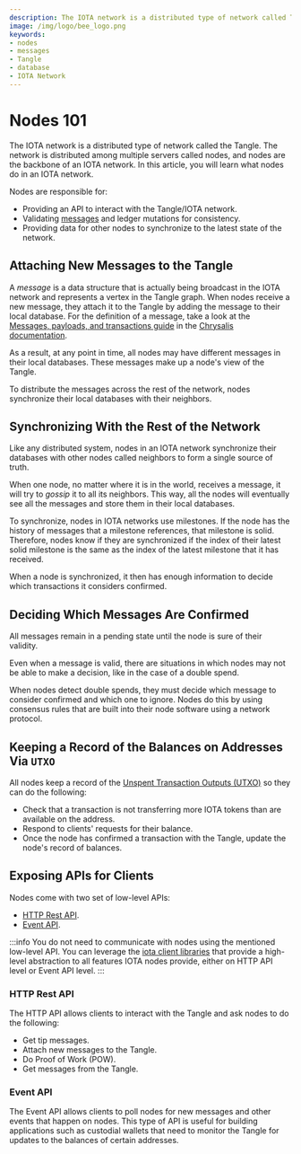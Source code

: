 ```yaml
---
description: The IOTA network is a distributed type of network called Tangle. The network is distributed among plenty of servers called nodes which are the backbone of the IOTA network. 
image: /img/logo/bee_logo.png
keywords:
- nodes
- messages
- Tangle
- database
- IOTA Network
---
```

# Nodes 101

The IOTA network is a distributed type of network called the Tangle. The network is distributed among multiple servers
called nodes, and nodes are the backbone of an IOTA network. In this article, you will learn what nodes do in an IOTA network.

Nodes are responsible for:

- Providing an API to interact with the Tangle/IOTA network.
- Validating [messages](https://chrysalis.docs.iota.org/guides/dev_guide#messages-payloads-and-transactions) and ledger mutations for consistency.
- Providing data for other nodes to synchronize to the latest state of the network.

## Attaching New Messages to the Tangle

A _message_ is a data structure that is actually being broadcast in the IOTA network and represents a vertex in the
Tangle graph. When nodes receive a new message, they attach it to the Tangle by adding the message to their local database. For the definition of a message, take a look at the [Messages, payloads, and transactions guide](https://wiki.iota.org/chrysalis-docs/guides/developer#messages-payloads-and-transactions) in the [Chrysalis documentation](https://wiki.iota.org/chrysalis-docs/welcome).

As a result, at any point in time, all nodes may have different messages in their local databases. These messages make up a node's view of the Tangle.

To distribute the messages across the rest of the network, nodes synchronize their local databases with their neighbors.

## Synchronizing With the Rest of the Network

Like any distributed system, nodes in an IOTA network synchronize their databases with other nodes called neighbors to form a single source of truth.

When one node, no matter where it is in the world, receives a message, it will try to _gossip_ it to all its neighbors. This way, all the nodes will eventually see all the messages and store them in their local databases.

To synchronize, nodes in IOTA networks use milestones. If the node has the history of messages that a milestone references, that milestone is solid. Therefore, nodes know if they are synchronized if the index of their latest solid milestone is the same as the index of the latest milestone that it has received.

When a node is synchronized, it then has enough information to decide which transactions it considers confirmed.

## Deciding Which Messages Are Confirmed

All messages remain in a pending state until the node is sure of their validity. 

Even when a message is valid, there are situations in which nodes may not be able to make a decision, like in the case of a double spend.

When nodes detect double spends, they must decide which message to consider confirmed and which one to ignore. Nodes do this by using consensus rules that are built into their node software using a network protocol.

## Keeping a Record of the Balances on Addresses Via `UTXO`

All nodes keep a record of the [Unspent Transaction Outputs (UTXO)](https://wiki.iota.org/chrysalis-docs/guides/developer#unspent-transaction-output-utxo) so they can do the following:

* Check that a transaction is not transferring more IOTA tokens than are available on the address.
* Respond to clients' requests for their balance.
* Once the node has confirmed a transaction with the Tangle, update the node's record of balances. 

## Exposing APIs for Clients

Nodes come with two set of low-level APIs:

* [HTTP Rest API](#http-rest-api).
* [Event API](#event-api).

:::info
You do not need to communicate with nodes using the mentioned low-level API. You can leverage the [iota client libraries](https://wiki.iota.org/chrysalis-docs/libraries/overview) that provide a high-level abstraction to all features IOTA nodes provide, either on HTTP API level or Event API level.
:::

### HTTP Rest API

The HTTP API allows clients to interact with the Tangle and ask nodes to do the following:

* Get tip messages.
* Attach new messages to the Tangle.
* Do Proof of Work (POW).
* Get messages from the Tangle.

### Event API

The Event API allows clients to poll nodes for new messages and other events that happen on nodes. This type of API is useful for building applications such as custodial wallets that need to monitor the Tangle for updates to the balances of certain addresses.
